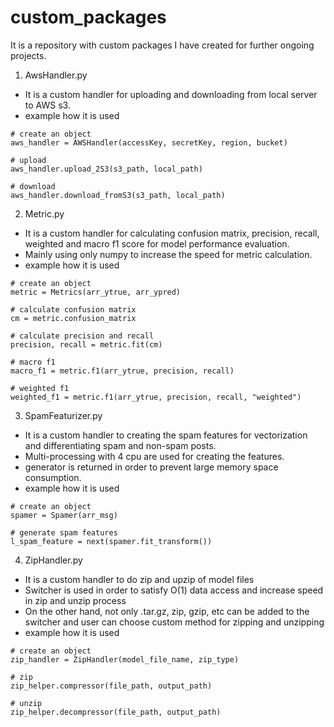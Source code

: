 # custom_packages

It is a repository with custom packages I have created for further ongoing projects.

1. AwsHandler.py
- It is a custom handler for uploading and downloading from local server to AWS s3.
- example how it is used
```
# create an object
aws_handler = AWSHandler(accessKey, secretKey, region, bucket)

# upload
aws_handler.upload_2S3(s3_path, local_path)

# download
aws_handler.download_fromS3(s3_path, local_path)
```

2. Metric.py
- It is a custom handler for calculating confusion matrix, precision, recall, weighted and macro f1 score for model performance evaluation.
- Mainly using only numpy to increase the speed for metric calculation.
- example how it is used
```
# create an object
metric = Metrics(arr_ytrue, arr_ypred)

# calculate confusion matrix
cm = metric.confusion_matrix

# calculate precision and recall
precision, recall = metric.fit(cm)

# macro f1
macro_f1 = metric.f1(arr_ytrue, precision, recall)

# weighted f1
weighted_f1 = metric.f1(arr_ytrue, precision, recall, "weighted")
```

3. SpamFeaturizer.py
- It is a custom handler to creating the spam features for vectorization and differentiating spam and non-spam posts.
- Multi-processing with 4 cpu are used for creating the features.
- generator is returned in order to prevent large memory space consumption.
- example how it is used
```
# create an object
spamer = Spamer(arr_msg)

# generate spam features
l_spam_feature = next(spamer.fit_transform())
```

4. ZipHandler.py
- It is a custom handler to do zip and upzip of model files
- Switcher is used in order to satisfy O(1) data access and increase speed in zip and unzip process
- On the other hand, not only .tar.gz, zip, gzip, etc can be added to the switcher and user can choose custom method for zipping and unzipping
- example how it is used
```
# create an object
zip_handler = ZipHandler(model_file_name, zip_type)

# zip
zip_helper.compressor(file_path, output_path)

# unzip
zip_helper.decompressor(file_path, output_path)
```
